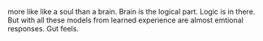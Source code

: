 more like like a soul than a brain. Brain is the logical part. Logic is in there. But with all these models from learned experience are almost emtional responses. Gut feels.